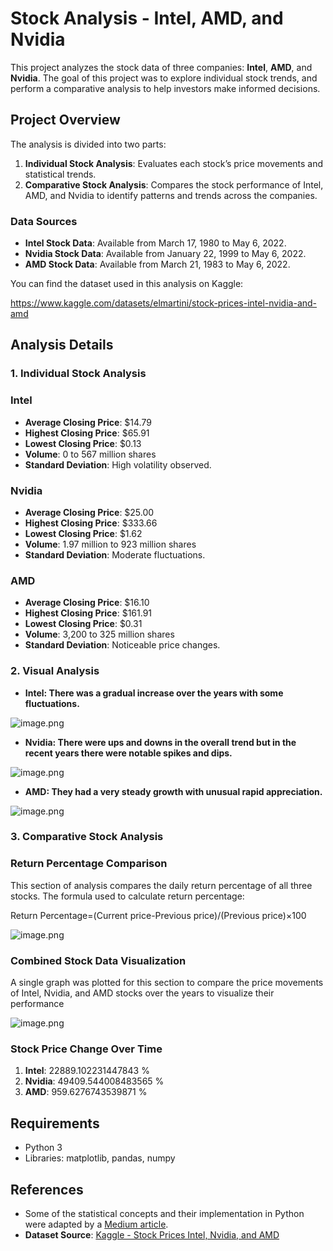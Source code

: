 # Stock Analysis - Intel, AMD, and Nvidia

This project analyzes the stock data of three companies: **Intel**, **AMD**, and **Nvidia**. The goal of this project was to explore individual stock trends, and perform a comparative analysis to help investors make informed decisions.

## Project Overview

The analysis is divided into two parts:

1. **Individual Stock Analysis**: Evaluates each stock’s price movements and statistical trends.
2. **Comparative Stock Analysis**: Compares the stock performance of Intel, AMD, and Nvidia to identify patterns and trends across the companies.

### Data Sources

- **Intel Stock Data**: Available from March 17, 1980 to May 6, 2022.
- **Nvidia Stock Data**: Available from January 22, 1999 to May 6, 2022.
- **AMD Stock Data**: Available from March 21, 1983 to May 6, 2022.

You can find the dataset used in this analysis on Kaggle:

https://www.kaggle.com/datasets/elmartini/stock-prices-intel-nvidia-and-amd

## Analysis Details

### 1. Individual Stock Analysis

### Intel

- **Average Closing Price**: $14.79
- **Highest Closing Price**: $65.91
- **Lowest Closing Price**: $0.13
- **Volume**: 0 to 567 million shares
- **Standard Deviation**: High volatility observed.

### Nvidia

- **Average Closing Price**: $25.00
- **Highest Closing Price**: $333.66
- **Lowest Closing Price**: $1.62
- **Volume**: 1.97 million to 923 million shares
- **Standard Deviation**: Moderate fluctuations.

### AMD

- **Average Closing Price**: $16.10
- **Highest Closing Price**: $161.91
- **Lowest Closing Price**: $0.31
- **Volume**: 3,200 to 325 million shares
- **Standard Deviation**: Noticeable price changes.

### 2. Visual Analysis

- **Intel: There was a gradual increase over the years with some fluctuations.**

![image.png](https://prod-files-secure.s3.us-west-2.amazonaws.com/432ffba1-bf38-423d-a0a1-daae985dc35a/874bda14-587f-46d0-adca-bb318aca12fe/image.png)

- **Nvidia: There were ups and downs in the overall trend but in the recent years there were notable spikes and dips.**

![image.png](https://prod-files-secure.s3.us-west-2.amazonaws.com/432ffba1-bf38-423d-a0a1-daae985dc35a/972d29d1-5c38-4896-b690-81d8c1cf6f7d/image.png)

- **AMD: They had a very steady growth with unusual rapid appreciation.**

![image.png](https://prod-files-secure.s3.us-west-2.amazonaws.com/432ffba1-bf38-423d-a0a1-daae985dc35a/e1c0dbb7-267d-4bee-957b-9d84273c984d/image.png)

### 3. Comparative Stock Analysis

### Return Percentage Comparison

This section of analysis compares the daily return percentage of all three stocks. The formula used to calculate return percentage:

Return Percentage=(Current price-Previous price)/(Previous price)×100

![image.png](https://prod-files-secure.s3.us-west-2.amazonaws.com/432ffba1-bf38-423d-a0a1-daae985dc35a/9a475426-c383-47f7-8ceb-75dbac127800/image.png)

### Combined Stock Data Visualization

A single graph was plotted for this section to compare the price movements of Intel, Nvidia, and AMD stocks over the years to visualize their performance

![image.png](https://prod-files-secure.s3.us-west-2.amazonaws.com/432ffba1-bf38-423d-a0a1-daae985dc35a/9638549a-9b73-44a6-a187-019505c30cac/image.png)

### Stock Price Change Over Time

1. **Intel**: 22889.102231447843 %
2. **Nvidia**: 49409.544008483565 %
3. **AMD**: 959.6276743539871 %

## Requirements

- Python 3
- Libraries: matplotlib, pandas, numpy

## References

- Some of the statistical concepts and their implementation in Python were adapted by a [Medium article](https://medium.com/analytics-vidhya/python-for-stock-analysis-fcff252ca559).
- **Dataset Source**: [Kaggle - Stock Prices Intel, Nvidia, and AMD](https://www.kaggle.com/datasets/elmartini/stock-prices-intel-nvidia-and-amd)
